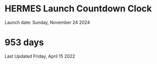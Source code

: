 # HERMES Launch Countdown Clock

Launch date: Sunday, November 24 2024
# 953 days

Last Updated Friday, April 15 2022